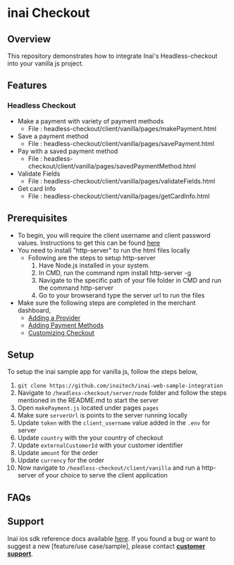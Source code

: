 # inai Checkout

## Overview
This repository demonstrates how to integrate Inai's Headless-checkout into your vanilla js project.

## Features
### Headless Checkout
- Make a payment with variety of payment methods
    - File : headless-checkout/client/vanilla/pages/makePayment.html
- Save a payment method
    - File : headless-checkout/client/vanilla/pages/savePayment.html
- Pay with a saved payment method
    - File : headless-checkout/client/vanilla/pages/savedPaymentMethod.html
- Validate Fields
    - File : headless-checkout/client/vanilla/pages/validateFields.html
- Get card Info
    - File : headless-checkout/client/vanilla/pages/getCardInfo.html    

## Prerequisites
- To begin, you will require the client username and client password values. Instructions to get this can be found [here](https://docs.inai.io/docs/getting-started)
- You need to install "http-server" to run the html files locally
    - Following are the steps to setup http-server
        1. Have Node.js installed in your system.
        2. In CMD, run the command npm install http-server -g
        3. Navigate to the specific path of your file folder in CMD and run the command http-server
        4. Go to your browserand type the server url to run the files 
- Make sure the following steps are completed in the merchant dashboard,
  - [Adding a Provider](https://docs.inai.io/docs/adding-a-payment-processor)
  - [Adding Payment Methods](https://docs.inai.io/docs/adding-a-payment-method)
  - [Customizing Checkout](https://docs.inai.io/docs/customizing-your-checkout)


## Setup
To setup the inai sample app for vanilla js, follow the steps below,
1. `git clone https://github.com/inaitech/inai-web-sample-integration`
2. Navigate to  `/headless-checkout/server/node` folder and follow the steps mentioned in the README.md to start the server
3. Open `makePayment.js` located under pages `pages`
4. Make sure `serverUrl` is points to the server running locally
5. Update `token` with the `client_username` value added in the `.env` for server
6. Update `country` with the your country of checkout
7. Update `externalCustomerId` with your customer identifier
8. Update `amount` for the order 
9. Update `currency` for the order 
10. Now navigate to `/headless-checkout/client/vanilla` and run a http-server of your choice to serve the client application

## FAQs
<TBA>

## Support
Inai ios sdk reference docs available [here](https://docs.inai.io/docs/headless-checkout).
If you found a bug or want to suggest a new [feature/use case/sample], please contact **[customer support](mailto:support@inai.io)**.